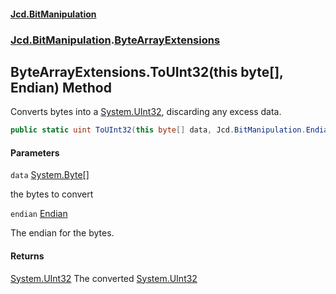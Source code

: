 #### [Jcd.BitManipulation](index.md 'index')
### [Jcd.BitManipulation](Jcd.BitManipulation.md 'Jcd.BitManipulation').[ByteArrayExtensions](Jcd.BitManipulation.ByteArrayExtensions.md 'Jcd.BitManipulation.ByteArrayExtensions')

## ByteArrayExtensions.ToUInt32(this byte[], Endian) Method

Converts bytes into a [System.UInt32](https://docs.microsoft.com/en-us/dotnet/api/System.UInt32 'System.UInt32'),
discarding any excess data.

```csharp
public static uint ToUInt32(this byte[] data, Jcd.BitManipulation.Endian endian=Jcd.BitManipulation.Endian.Little);
```
#### Parameters

<a name='Jcd.BitManipulation.ByteArrayExtensions.ToUInt32(thisbyte[],Jcd.BitManipulation.Endian).data'></a>

`data` [System.Byte](https://docs.microsoft.com/en-us/dotnet/api/System.Byte 'System.Byte')[[]](https://docs.microsoft.com/en-us/dotnet/api/System.Array 'System.Array')

the bytes to convert

<a name='Jcd.BitManipulation.ByteArrayExtensions.ToUInt32(thisbyte[],Jcd.BitManipulation.Endian).endian'></a>

`endian` [Endian](Jcd.BitManipulation.Endian.md 'Jcd.BitManipulation.Endian')

The endian for the bytes.

#### Returns

[System.UInt32](https://docs.microsoft.com/en-us/dotnet/api/System.UInt32 'System.UInt32')
The converted [System.UInt32](https://docs.microsoft.com/en-us/dotnet/api/System.UInt32 'System.UInt32')